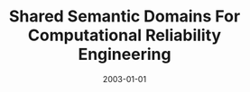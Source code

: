---
title: "Shared Semantic Domains For Computational Reliability Engineering"
date: 2003-01-01
venue: "14th International Symposium on Software Reliability Engineering (ISSRE 2003), 17-20 November 2003, Denver, CO, USA"
paperurl: https://doi.org/10.1109/ISSRE.2003.1251040
authors: "David Coppit, Robert R Painter and Kevin J Sullivan"
awards: ""
---